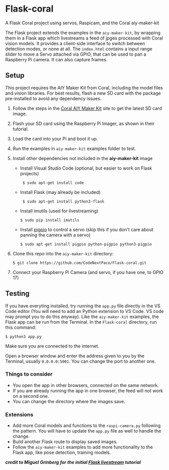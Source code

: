 # Flask-coral
A Flask Coral project using servos, Raspicam, and the Coral aiy-maker-kit 

The Flask project extends the examples in the `aiy-maker-kit`, by wrapping them in a Flask app which livestreams a feed of jpges processed with Coral vision models. 
It provides a client-side interface to switch between detection modes, or none at all.
The `index.html` contains a input range slider to move a Servo attached via GPIO, that can be used to pan a Raspberry Pi camera.  It can also capture
frames. 


## Setup

This project requires the AIY Maker Kit from Coral, including the model files and vision libraries. For best results, flash a new SD card with the package pre-installed to avoid any dependency issues.

1. Follow the steps in the [Coral AIY Maker Kit](https://g.co/aiy/maker) site to get the latest SD card image.
2. Flash your SD card using the Raspberry Pi Imager, as shown in their tutorial.
3. Load the card into your Pi and boot it up.
4. Run the examples in `aiy-maker-kit` examples folder to test. 
5. Install other dependencies not included in the **aiy-maker-kit** image
    - Install Visual Studio Code (optional, but easier to work on Flask projects) 
      
      ```
       $ sudo apt-get install code
      ```
    - Install Flask (may already be included)
    
      ```
       $ sudo apt-get install python3-flask
      ```
    - Install imutils (used for livestreaming)
    
      ```
      $ sudo pip install imutils
      
      ```
    - Install [pigpio](https://abyz.me.uk/rpi/pigpio/download.html) to control a servo (skip this if you don't care about panning the camera with a servo)
    
      ```
      $ sudo apt-get install pigpio python-pigpio python3-pigpio
      ```
    
6. Clone this repo into the `aiy-maker-kit` directory:

   ```
   $ git clone https://github.com/CodeNextPaco/Flask-coral.git
   ```
   
7. Connect your Raspberry Pi Camera (and servo, if you have one, to GPIO 17)

## Testing

If you have everyting installed, try running the `app.py` file directly in the VS Code editor (You will need to add an Python extension to VS Code.  VS code may prompt you to do this anyway).
Like the  `aiy-maker-kit` examples, the Flask app can be run from the Terminal. In the `Flask-coral` directory, run this command:
 ```
 $ python3 app.py
 ```
 Make sure you are connected to the internet.
 
 Open a browser window and enter the address given to you by the Terminal, usually `0.0.0.0:5001`. You can change the port to another one. 
 
 ### Things to consider
 
 - You open the app in other browsers, connected on the same network. 
 - If you are already running the app in one browser, the feed will not work on a second one.
 - You can change the directory where the images save. 
 
 ### Extensions
 
 - Add more Coral models and functions to the `raspi-camera.py` following the pattern. You will have to update the `app.py` file as well to handle the change.
 - Build another Flask route to display saved images.
 - Follow the `aiy-maker-kit` examples to add more functionality to the Flask app, like pose detection, training models. 


***credit to Miguel Grinberg for the initial [Flask livestream](https://blog.miguelgrinberg.com/post/video-streaming-with-flask) tutorial***
 
